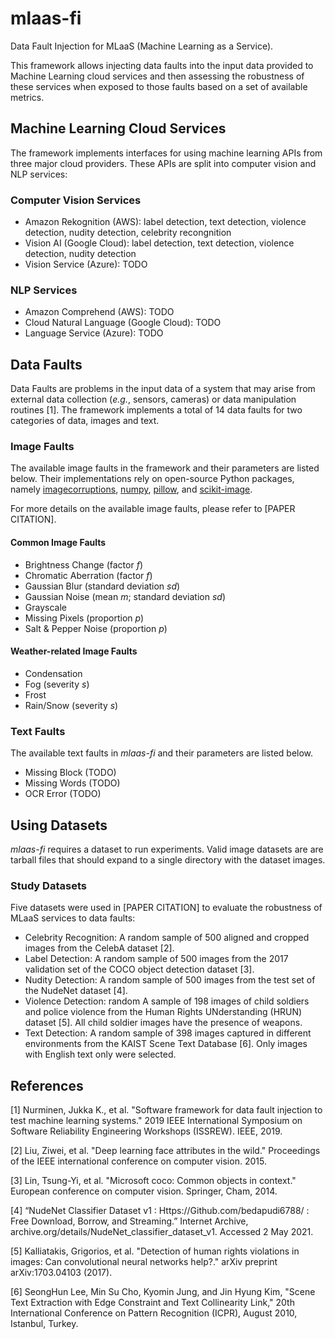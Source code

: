 # mlaas-fi
Data Fault Injection for MLaaS (Machine Learning as a Service).

This framework allows injecting data faults into the input data provided to Machine Learning cloud
services and then assessing the robustness of these services when exposed to those faults based on
a set of available metrics.

## Machine Learning Cloud Services
The framework implements interfaces for using machine learning APIs from three major cloud
providers. These APIs are split into computer vision and NLP services:

### Computer Vision Services
- Amazon Rekognition (AWS): label detection, text detection, violence detection, nudity detection,
  celebrity recongnition
- Vision AI (Google Cloud): label detection, text detection, violence detection, nudity detection
- Vision Service (Azure): TODO

### NLP Services
- Amazon Comprehend (AWS): TODO
- Cloud Natural Language (Google Cloud): TODO
- Language Service (Azure): TODO

## Data Faults
Data Faults are problems in the input data of a system that may arise from external data collection
(*e.g.*, sensors, cameras) or data manipulation routines [1]. The framework implements a total of
14 data faults for two categories of data, images and text.

### Image Faults
The available image faults in the framework and their parameters are listed below. Their
implementations rely on open-source Python packages, namely
[imagecorruptions](https://github.com/bethgelab/imagecorruptions), [numpy](https://numpy.org),
[pillow](https://python-pillow.org), and [scikit-image](https://scikit-image.org).

For more details on the available image faults, please refer to [PAPER CITATION].

#### Common Image Faults
- Brightness Change (factor $f$)
- Chromatic Aberration (factor $f$)
- Gaussian Blur (standard deviation $sd$)
- Gaussian Noise (mean $m$; standard deviation $sd$)
- Grayscale
- Missing Pixels (proportion $p$)
- Salt & Pepper Noise (proportion $p$)

#### Weather-related Image Faults
- Condensation
- Fog (severity $s$)
- Frost
- Rain/Snow (severity $s$)

### Text Faults
The available text faults in _mlaas-fi_ and their parameters are listed below.

- Missing Block (TODO)
- Missing Words (TODO)
- OCR Error (TODO)

## Using Datasets
_mlaas-fi_ requires a dataset to run experiments. Valid image datasets are are tarball files that
should expand to a single directory with the dataset images.

### Study Datasets
Five datasets were used in [PAPER CITATION] to evaluate the robustness of MLaaS services to data
faults:

- Celebrity Recognition: A random sample of 500 aligned and cropped images from the CelebA dataset [2].
- Label Detection: A random sample of 500 images from the 2017 validation set of the COCO object
  detection dataset [3].
- Nudity Detection: A random sample of 500 images from the test set of the NudeNet dataset [4].
- Violence Detection: random A sample of 198 images of child soldiers and police violence from the
  Human Rights UNderstanding (HRUN) dataset [5]. All child soldier images have the presence of
  weapons.
- Text Detection: A random sample of 398 images captured in different environments from the KAIST
  Scene Text Database [6]. Only images with English text only were selected.

## References
[1] Nurminen, Jukka K., et al. "Software framework for data fault injection to test machine
learning systems." 2019 IEEE International Symposium on Software Reliability Engineering Workshops
(ISSREW). IEEE, 2019.

[2] Liu, Ziwei, et al. "Deep learning face attributes in the wild." Proceedings of the IEEE
international conference on computer vision. 2015.

[3] Lin, Tsung-Yi, et al. "Microsoft coco: Common objects in context." European conference on
computer vision. Springer, Cham, 2014.

[4] “NudeNet Classifier Dataset v1 : Https://Github.com/bedapudi6788/ : Free Download, Borrow, and
Streaming.” Internet Archive, archive.org/details/NudeNet_classifier_dataset_v1. Accessed 2 May 2021.

[5] Kalliatakis, Grigorios, et al. "Detection of human rights violations in images: Can
convolutional neural networks help?." arXiv preprint arXiv:1703.04103 (2017).

[6] SeongHun Lee, Min Su Cho, Kyomin Jung, and Jin Hyung Kim, "Scene Text Extraction with Edge
Constraint and Text Collinearity Link," 20th International Conference on Pattern Recognition
(ICPR), August 2010, Istanbul, Turkey.
